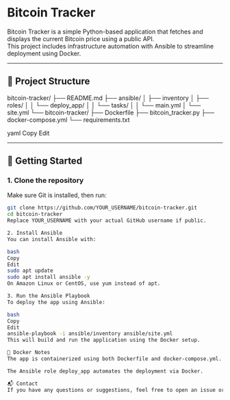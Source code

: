 # Bitcoin Tracker

Bitcoin Tracker is a simple Python-based application that fetches and displays the current Bitcoin price using a public API.  
This project includes infrastructure automation with Ansible to streamline deployment using Docker.

---

## 📁 Project Structure

bitcoin-tracker/
├── README.md
├── ansible/
│ ├── inventory
│ ├── roles/
│ │ └── deploy_app/
│ │ └── tasks/
│ │ └── main.yml
│ └── site.yml
└── bitcoin-tracker/
├── Dockerfile
├── bitcoin_tracker.py
├── docker-compose.yml
└── requirements.txt

yaml
Copy
Edit

---

## 🚀 Getting Started

### 1. Clone the repository

Make sure Git is installed, then run:

```bash
git clone https://github.com/YOUR_USERNAME/bitcoin-tracker.git
cd bitcoin-tracker
Replace YOUR_USERNAME with your actual GitHub username if public.

2. Install Ansible
You can install Ansible with:

bash
Copy
Edit
sudo apt update
sudo apt install ansible -y
On Amazon Linux or CentOS, use yum instead of apt.

3. Run the Ansible Playbook
To deploy the app using Ansible:

bash
Copy
Edit
ansible-playbook -i ansible/inventory ansible/site.yml
This will build and run the application using the Docker setup.

🐳 Docker Notes
The app is containerized using both Dockerfile and docker-compose.yml.

The Ansible role deploy_app automates the deployment via Docker.

📬 Contact
If you have any questions or suggestions, feel free to open an issue or contact the maintainer.

